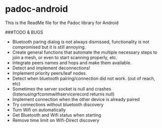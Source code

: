 # padoc-android

This is the ReadMe file for the Padoc library for Android

###TODO & BUGS

* Bluetooth paring dialog is not always dismissed, functionality is not compromised but it is still annoying.
* Create general functions that automate the multiple necessary steps to join a mesh, or even to start scanning properly, etc.
* Integrate peers names and hops and make them available.
* Detect and implement deconnections!
* Implement priority peers/leaf nodes.
* Detect when bluetooth pairing/connection did not work. (out of reach, etc)
* Sometimes the server socket is null and crashes (listenusingrfcommwithservicerecord returns null)
* Implement connection when the other device is already paired
* Try connections without bluetooth discovery
* Turn Wifi on automatically
* Get Bluetooth and Wifi status when starting
* Remove time limit on Wifi-Direct discovery
